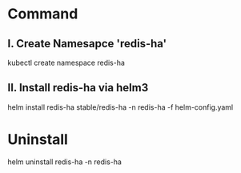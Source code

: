 

# Command

## I. Create Namesapce 'redis-ha'

kubectl create namespace redis-ha

## II. Install redis-ha via helm3

helm install redis-ha stable/redis-ha -n redis-ha -f helm-config.yaml


# Uninstall

helm uninstall redis-ha -n redis-ha


